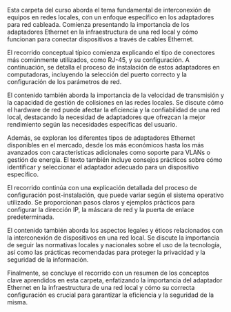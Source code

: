 Esta carpeta del curso aborda el tema fundamental de interconexión de equipos en redes locales, con un enfoque específico en los adaptadores para red cableada. Comienza presentando la importancia de los adaptadores Ethernet en la infraestructura de una red local y cómo funcionan para conectar dispositivos a través de cables Ethernet.

El recorrido conceptual típico comienza explicando el tipo de conectores más comúnmente utilizados, como RJ-45, y su configuración. A continuación, se detalla el proceso de instalación de estos adaptadores en computadoras, incluyendo la selección del puerto correcto y la configuración de los parámetros de red.

El contenido también aborda la importancia de la velocidad de transmisión y la capacidad de gestión de colisiones en las redes locales. Se discute cómo el hardware de red puede afectar la eficiencia y la confiabilidad de una red local, destacando la necesidad de adaptadores que ofrezcan la mejor rendimiento según las necesidades específicas del usuario.

Además, se exploran los diferentes tipos de adaptadores Ethernet disponibles en el mercado, desde los más económicos hasta los más avanzados con características adicionales como soporte para VLANs o gestión de energía. El texto también incluye consejos prácticos sobre cómo identificar y seleccionar el adaptador adecuado para un dispositivo específico.

El recorrido continúa con una explicación detallada del proceso de configuración post-instalación, que puede variar según el sistema operativo utilizado. Se proporcionan pasos claros y ejemplos prácticos para configurar la dirección IP, la máscara de red y la puerta de enlace predeterminada.

El contenido también aborda los aspectos legales y éticos relacionados con la interconexión de dispositivos en una red local. Se discute la importancia de seguir las normativas locales y nacionales sobre el uso de la tecnología, así como las prácticas recomendadas para proteger la privacidad y la seguridad de la información.

Finalmente, se concluye el recorrido con un resumen de los conceptos clave aprendidos en esta carpeta, enfatizando la importancia del adaptador Ethernet en la infraestructura de una red local y cómo su correcta configuración es crucial para garantizar la eficiencia y la seguridad de la misma.
